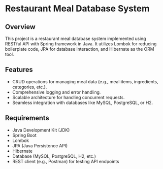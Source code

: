 # Restaurant Meal Database System

## Overview
This project is a restaurant meal database system implemented using RESTful API with Spring framework in Java. It utilizes Lombok for reducing boilerplate code, JPA for database interaction, and Hibernate as the ORM tool.

## Features
- CRUD operations for managing meal data (e.g., meal items, ingredients, categories, etc.).
- Comprehensive logging and error handling.
- Scalable architecture for handling concurrent requests.
- Seamless integration with databases like MySQL, PostgreSQL, or H2.

## Requirements
- Java Development Kit (JDK)
- Spring Boot
- Lombok
- JPA (Java Persistence API)
- Hibernate
- Database (MySQL, PostgreSQL, H2, etc.)
- REST client (e.g., Postman) for testing API endpoints
